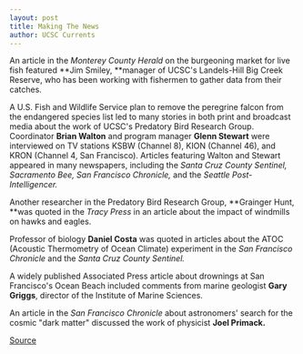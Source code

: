 ```yaml
---
layout: post
title: Making The News
author: UCSC Currents
---
```


An article in the _Monterey County Herald_ on the burgeoning market for live fish featured **Jim Smiley, **manager of UCSC's Landels-Hill Big Creek Reserve, who has been working with fishermen to gather data from their catches.

A U.S. Fish and Wildlife Service plan to remove the peregrine falcon from the endangered species list led to many stories in both print and broadcast media about the work of UCSC's Predatory Bird Research Group. Coordinator **Brian Walton** and program manager **Glenn Stewart** were interviewed on TV stations KSBW (Channel 8), KION (Channel 46), and KRON (Channel 4, San Francisco). Articles featuring Walton and Stewart appeared in many newspapers, including the _Santa Cruz County Sentinel,_ _Sacramento Bee, San Francisco Chronicle,_ and the _Seattle Post-Intelligencer._

Another researcher in the Predatory Bird Research Group, **Grainger Hunt, **was quoted in the _Tracy Press_ in an article about the impact of windmills on hawks and eagles.

Professor of biology **Daniel Costa** was quoted in articles about the ATOC (Acoustic Thermometry of Ocean Climate) experiment in the _San Francisco Chronicle_ and the _Santa Cruz County Sentinel._

A widely published Associated Press article about drownings at San Francisco's Ocean Beach included comments from marine geologist **Gary Griggs**, director of the Institute of Marine Sciences.

An article in the _San Francisco Chronicle_ about astronomers' search for the cosmic "dark matter" discussed the work of physicist **Joel Primack.**

[Source](http://www1.ucsc.edu/oncampus/currents/98-99/09-28/makenews.htm "Permalink to Making the News: 09-28-98")
